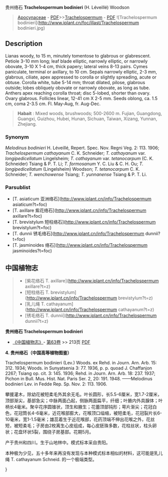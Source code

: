 贵州络石 **Trachelospermum bodinieri** (H. Léveillé) Woodson

> [Apocynaceae](http://www.iplant.cn/info/Apocynaceae?t=foc) - [PDF](http://www.iplant.cn/foc/pdf/Apocynaceae.pdf)>>[Trachelospermum](http://www.iplant.cn/info/Trachelospermum?t=foc) - [PDF](http://www.iplant.cn/foc/pdf/Trachelospermum.pdf)
![Trachelospermum bodinieri](http://www.iplant.cn/foc/illast/Trachelospermum bodinieri.jpg)

## Description

Lianas woody, to 15 m, minutely tomentose to glabrous or glabrescent. Petiole 3-10 mm long; leaf blade elliptic, narrowly elliptic, or narrowly obovate, 3-10 X 1-4 cm, thick papery; lateral veins 8-13 pairs. Cymes paniculate, terminal or axillary, to 10 cm. Sepals narrowly elliptic, 2-3 mm, glabrous, ciliate, apex appressed to corolla or slightly spreading, acute or obtuse. Corolla white, tube 5-14 mm; throat dilated, pilose, glabrous outside; lobes obliquely obovate or narrowly obovate, as long as tube. Anthers apex reaching corolla throat; disc 5-lobed, shorter than ovary. Ovary glabrous. Follicles linear, 12-41 cm X 2-5 mm. Seeds oblong, ca. 1.5 cm, coma 2-3.5 cm. Fl. May-Aug, fr. Aug-Dec.

> **Habait** : 
> Mixed woods, brushwoods; 500-2600 m. Fujian, Guangdong, Guangxi, Guizhou, Hubei, Hunan, Sichuan, Taiwan, Xizang, Yunnan, Zhejiang.

### Synonym
*Melodinus bodinieri* H. Léveillé, Repert. Spec. Nov. Regni Veg. 2: 113. 1906; *Trachelospermum cathayanum* C. K. Schneider; *T. cathayanum* var. *longipedicellatum* Lingelsheim; *T. cathayanum* var. *tetanocarpum* (C. K. Schneider) Tsiang & P. T. Li; *T. formosanum* Y. C. Liu & C. H. Ou; *T. longipedicellatum* (Lingelsheim) Woodson; *T. tetanocarpum* C. K. Schneider; *T. wenchowense* Tsiang; *T. yunnanense* Tsiang & P. T. Li.

### Parsublist

* [T.  asiaticum  亚洲络石](http://www.iplant.cn/info/Trachelospermum asiaticum?t=foc)
* [T.  axillare  紫花络石](http://www.iplant.cn/info/Trachelospermum axillare?t=foc)
* [T.  brevistylum  短柱络石](http://www.iplant.cn/info/Trachelospermum brevistylum?t=foc)
* [T.  dunnii  锈毛络石](http://www.iplant.cn/info/Trachelospermum dunnii?t=foc)
* [T.  jasminoides  络石](http://www.iplant.cn/info/Trachelospermum jasminoides?t=foc)

## 中国植物志

> * [紫花络石  T.  axillare](http://www.iplant.cn/info/Trachelospermum axillare?t=z)
> * [短柱络石  T.  brevistylum](http://www.iplant.cn/info/Trachelospermum brevistylum?t=z)
> * [乳儿绳  T.  cathayanum](http://www.iplant.cn/info/Trachelospermum cathayanum?t=z)
> * [锈毛络石  T.  dunnii](http://www.iplant.cn/info/Trachelospermum dunnii?t=z)

**贵州络石 Trachelospermum bodinieri**

* [《中国植物志》](http://www.iplant.cn/frps)- [第63卷](http://www.iplant.cn/frps/vol/63) >> 213页 [PDF](http://www.iplant.cn/frps/pdf/63/213.pdf)

**4. 贵州络石（中国高等植物图鉴）**

Trachelospermum bodinieri (Lev.) Woods. ex Rehd. in Journ. Arn. Arb. 15: 312. 1934; Woods. in Sunyatsenia 3: 77. 1936, p. p. quoad J. Chaffanjon 2267; Tsiang op. cit. 3: 145. 1936; Rehd. in Journ. Arn. Arb. 18: 237. 1937; Pichon in Bull. Mus. Hist. Nat. Paris Ser. 2, 20: 191. 1948. ——Melodinus bodinieri Lev. in Fedde Rep. Sp. Nov. 2: 113. 1906.

攀援灌木，除幼花被短柔毛外其余无毛。叶长圆形，长5.5-6厘米，宽1.7-2厘米，顶部渐尖，基部急尖；中脉两面凸起，侧脉两面扁平，纤细；叶腋内外具腺体；叶柄长4毫米。聚伞花序圆锥状，顶生和腋生；花蕾顶部钝形；萼片渐尖；花冠白色，花冠筒长4-6毫米，近花喉部膨大，花喉顶口缢缩，被短柔毛，花冠裂片长6-10毫米，宽1-1.5毫米；雄蕊着生于近花喉部，花药顶端不伸出花喉之外，花丝短，被短柔毛；子房由2枚离生心皮组成，每心皮胚珠多数，花柱丝状，柱头卵状；花盘环状5裂，围绕子房基部。花期5月。

产于贵州和四川。生于山地林中。模式标本采自贵阳。

本种极为少见，五十多年来再没有发现与本种模式标本相似的材料，这可能是乳儿绳 T. cathayanum Schneid. 的一个极端类型。

}